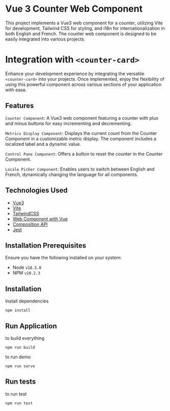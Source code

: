 # Vue 3 Counter Web Component

This project implements a Vue3 web component for a counter, utilizing Vite for development, Tailwind CSS for styling, and i18n for internationalization in both English and French. The counter web component is designed to be easily integrated into various projects.

# Integration with `<counter-card>`
Enhance your development experience by integrating the versatile `<counter-card>` into your projects. Once implemented, enjoy the flexibility of using this powerful component across various sections of your application with ease. 

## Features

`Counter Component`: A Vue3 web component featuring a counter with plus and minus buttons for easy incrementing and decrementing.

`Metrics Display Component`: Displays the current count from the Counter Component in a customizable metric display. The component includes a localized label and a dynamic value.

`Control Pane Component`: Offers a button to reset the counter in the Counter Component.

`Locale Picker Component`: Enables users to switch between English and French, dynamically changing the language for all components.

## Technologies Used

  - [Vue3](https://vuejs.org/)
  - [Vite](https://vitejs.dev/)
  - [TailwindCSS](https://tailwindcss.com/)
  - [Web Component with Vue](https://vuejs.org/guide/extras/web-components)
  - [Composition API](https://tailwindcss.com/)
  - [Jest](https://jestjs.io/)

## Installation Prerequisites

Ensure you have the following installed on your system:

- Node `v18.5.0`
- NPM `v10.2.3`

## Installation

Install dependencies

```
npm install
```


## Run Application

to build everything

```
npm run build
```

to run demo

```
npm run serve
```

## Run tests

to run test

```
npm run test
```

